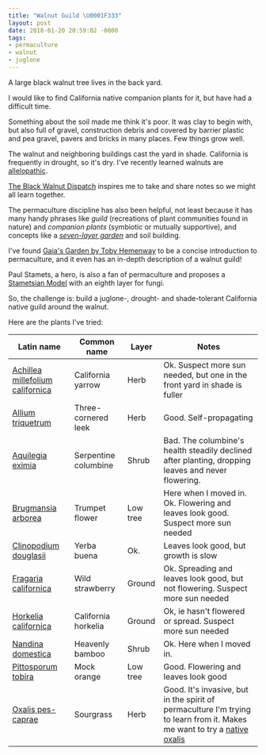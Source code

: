 ```yaml
---
title: "Walnut Guild \U0001F333"
layout: post
date: 2018-01-20 20:59:02 -0800
tags:
- permaculture
- walnut
- juglone
---
```

A large black walnut tree lives in the back yard.

I would like to find California native companion plants for it, but have had a difficult time.

Something about the soil made me think it's poor. It was clay to begin with, but also full of gravel, construction debris and covered by barrier plastic and pea gravel, pavers and bricks in many places. Few things grow well.

The walnut and neighboring buildings cast the yard in shade. California is frequently in drought, so it's dry. I've recently learned walnuts are [allelopathic](https://en.wikipedia.org/wiki/Allelopathy).

[The Black Walnut Dispatch](https://blackwalnutdispatch.com/the-black-walnut-society/) inspires me to take and share notes so we might all learn together.

The permaculture discipline has also been helpful, not least because it has many handy phrases like _guild_ (recreations of plant communities found in nature) and _companion plants_ (symbiotic or mutually supportive), and concepts like a [_seven-layer garden_](https://www.chelseagreen.com/blogs/designing-a-forest-garden-the-seven-story-garden/) and soil building.

I've found [Gaia's Garden by Toby Hemenway](https://www.chelseagreen.com/gaias-garden-second-edition) to be a concise introduction to permaculture, and it even has an in-depth description of a walnut guild!

Paul Stamets, a hero, is also a fan of permaculture and proposes a [Stametsian Model](http://www.fungi.com/blog/items/permaculture-with-a-mycological-twist.html) with an eighth layer for fungi.

So, the challenge is: build a juglone-, drought- and shade-tolerant California native guild around the walnut.

Here are the plants I've tried:

| Latin name | Common name | Layer | Notes |
| --- | --- | --- | --- |
| [Achillea millefolium californica](https://www.inaturalist.org/taxa/239065-Achillea-millefolium-californica) | California yarrow | Herb | Ok. Suspect more sun needed, but one in the front yard in shade is fuller |
| [Allium triquetrum](https://www.inaturalist.org/taxa/55505-Allium-triquetrum) | Three-cornered leek | Herb | Good. Self-propagating |
| [Aquilegia eximia](https://www.inaturalist.org/taxa/57230-Aquilegia-eximia) | Serpentine columbine | Shrub | Bad. The columbine's health steadily declined after planting, dropping leaves and never flowering. |
| [Brugmansia arborea](https://www.inaturalist.org/taxa/126914-Brugmansia-arborea) | Trumpet flower | Low tree | Here when I moved in. Ok. Flowering and leaves look good. Suspect more sun needed |
| [Clinopodium douglasii](https://www.inaturalist.org/taxa/53203-Clinopodium-douglasii) | Yerba buena | Ok. | Leaves look good, but growth is slow |
| [Fragaria californica](https://www.inaturalist.org/taxa/61095-Fragaria-vesca-californica) | Wild strawberry | Ground | Ok. Spreading and leaves look good, but not flowering. Suspect more sun needed |
| [Horkelia californica](https://www.inaturalist.org/taxa/61737-Horkelia-californica) | California horkelia | Ground | Ok, ie hasn't flowered or spread. Suspect more sun needed |
| [Nandina domestica](https://www.inaturalist.org/taxa/127010-Nandina-domestica) | Heavenly bamboo | Shrub | Ok. Here when I moved in. |
| [Pittosporum tobira](https://www.inaturalist.org/taxa/78592-Pittosporum-tobira)| Mock orange | Low tree | Good. Flowering and leaves look good |
| [Oxalis pes-caprae](https://www.inaturalist.org/taxa/53169-Oxalis-pes-caprae) | Sourgrass | Herb | Good. It's invasive, but in the spirit of permaculture I'm trying to learn from it. Makes me want to try a [native oxalis](https://www.inaturalist.org/taxa/78298-Oxalis-californica) |


